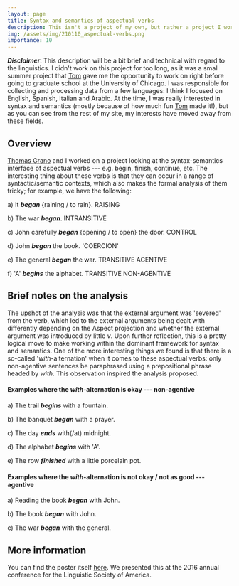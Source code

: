```yaml
---
layout: page
title: Syntax and semantics of aspectual verbs
description: This isn't a project of my own, but rather a project I worked on with Thomas Grano while I was an undergraduate student at Indiana University.
img: /assets/img/210110_aspectual-verbs.png
importance: 10
---
```


***Disclaimer***: This description will be a bit brief and technical with regard to the linguistics. I didn't work on this project for too long, as it was a small summer project that [Tom](https://sites.google.com/site/tgrano/) gave me the opportunity to work on right before going to graduate school at the University of Chicago. I was responsible for collecting and processing data from a few languages: I think I focused on English, Spanish, Italian and Arabic. At the time, I was really interested in syntax and semantics (mostly because of how much fun [Tom](https://sites.google.com/site/tgrano/) made it!), but as you can see from the rest of my site, my interests have moved away from these fields.

## Overview

[Thomas Grano](https://sites.google.com/site/tgrano/) and I worked on a project looking at the syntax-semantics interface of aspectual verbs --- e.g. begin, finish, continue, etc. The interesting thing about these verbs is that they can occur in a range of syntactic/semantic contexts, which also makes the formal analysis of them tricky; for example, we have the following:

a) It ***began*** {raining / to rain}.                              RAISING

b) The war ***began***.                                             INTRANSITIVE

c) John carefully ***began*** {opening / to open} the door.         CONTROL

d) John ***began*** the book.                                       'COERCION'

e) The general ***began*** the war.                                 TRANSITIVE AGENTIVE

f) 'A' ***begins*** the alphabet.                                   TRANSITIVE NON-AGENTIVE


## Brief notes on the analysis

The upshot of the analysis was that the external argument was 'severed' from the verb, which led to the external arguments being dealt with differently depending on the Aspect projection and whether the external argument was introduced by little *v*. Upon further reflection, this is a pretty logical move to make working within the dominant framework for syntax and semantics. One of the more interesting things we found is that there is a so-called '*with*-alternation' when it comes to these aspectual verbs: only non-agentive sentences be paraphrased using a prepositional phrase headed by *with*. This observation inspired the analysis proposed.

#### Examples where the *with*-alternation is okay --- non-agentive

a) The trail ***begins*** with a fountain.

b) The banquet ***began*** with a prayer.

c) The day ***ends*** with(/at) midnight.

d) The alphabet ***begins*** with 'A'.

e) The row ***finished*** with a little porcelain pot.



#### Examples where the *with*-alternation is not okay / not as good --- agentive

a) Reading the book ***began*** with John.

b) The book ***began*** with John.

c) The war ***began*** with the general.


## More information

You can find the poster itself <a href= "{{ '/assets/pdf/LSA2016poster.pdf' | relative_url }}">here</a>. We presented this at the 2016 annual conference for the Linguistic Society of America.
